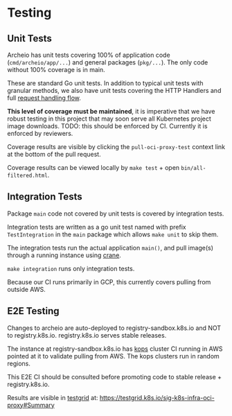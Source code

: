 # Testing

## Unit Tests

Archeio has unit tests covering 100% of application code (`cmd/archeio/app/...`) 
and general packages (`pkg/...`). The only code without 100% coverage is in main.

These are standard Go unit tests. In addition to typical unit tests with granular
methods, we also have unit tests covering the HTTP Handlers and full 
[request handling flow](./request-handling.md).


**This level of coverage must be maintained**, it is imperative that we have robust
testing in this project that may soon serve all Kubernetes project image downloads.
TODO: this should be enforced by CI. Currently it is enforced by reviewers.

Coverage results are visible by clicking the `pull-oci-proxy-test` context link
at the bottom of the pull request.

Coverage results can be viewed locally by `make test` + open `bin/all-filtered.html`.

## Integration Tests

Package `main` code not covered by unit tests is covered by integration tests.

Integration tests are written as a go unit test named with prefix `TestIntegration`
in the `main` package which allows `make unit` to skip them.

The integration tests run the actual application `main()`, and pull image(s)
through a running instance using [crane].

`make integration` runs only integration tests.

Because our CI runs primarily in GCP, this currently covers pulling from outside AWS.

## E2E Testing

Changes to archeio are auto-deployed to registry-sandbox.k8s.io and NOT to
registry.k8s.io. registry.k8s.io serves stable releases.

The instance at registry-sandbox.k8s.io has [kops] cluster CI running in AWS 
pointed at it to validate pulling from AWS. The kops clusters run in random
regions.

This E2E CI should be consulted before promoting code to stable release + registry.k8s.io.

Results are visible in [testgrid] at: https://testgrid.k8s.io/sig-k8s-infra-oci-proxy#Summary

[crane]: https://github.com/google/go-containerregistry/blob/main/cmd/crane/README.md
[kops]: https://github.com/kubernetes/kops
[testgrid]: https://github.com/GoogleCloudPlatform/testgrid
